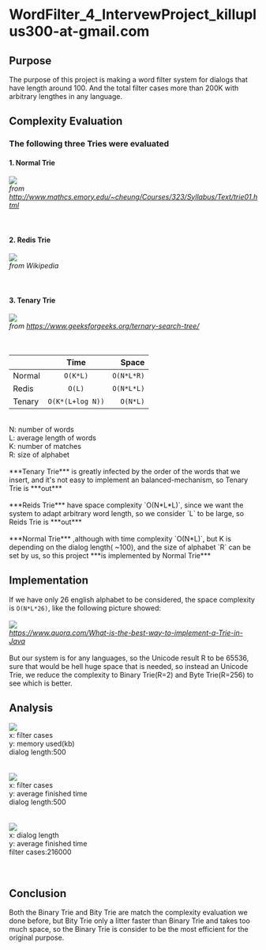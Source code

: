 # WordFilter_4_IntervewProject_killuplus300-at-gmail.com
## Purpose ##
The purpose of this project is making a word filter system for dialogs that have length around 100. And the total filter cases more than 200K with arbitrary lengthes in any language.  


## Complexity Evaluation ##
### The following three Tries were evaluated ###
#### 1. Normal Trie ####
![](https://i.imgur.com/BQ6VJ03.png) <br/>
*from http://www.mathcs.emory.edu/~cheung/Courses/323/Syllabus/Text/trie01.html*
<br/>
<br/>
<br/>
#### 2. Redis Trie ####
![](https://i.imgur.com/8LKCr0t.png) <br/>
*from Wikipedia*
<br/>
<br/>
<br/>
#### 3. Tenary Trie ####
![](https://i.imgur.com/Ky4ItGl.png) <br/>
*from https://www.geeksforgeeks.org/ternary-search-tree/*
<br/>
<br/>
<br/>

|               |Time             |Space       |
| ------------- |:---------------:|-----------:|
| Normal        | `O(K*L)`        | `O(N*L*R)` |
| Redis         | `O(L)`          | `O(N*L*L)` |
| Tenary        | `O(K*(L+log N))`| `O(N*L)`   |

<br/>
N: number of words<br/>
L: average length of words<br/>
K: number of matches<br/>
R: size of alphabet<br/>
<br/>
***Tenary Trie*** is greatly infected by the order of the words that we insert, and it's not easy to implement an balanced-mechanism, so Tenary Trie is ***out***<br/>
<br/>
***Reids Trie*** have space complexity `O(N*L*L)`, since we want the system to adapt arbitrary word length, so we consider `L` to be large, so Reids Trie is ***out***<br/>
<br/>
***Normal Trie*** ,although with time complexity `O(N*L)`, but K is depending on the dialog length( ~100), and the size of alphabet `R` can be set by us, so this project ***is implemented by Normal Trie***<br/>


## Implementation ##
If we have only 26 english alphabet to be considered, the space complexity is `O(N*L*26)`, like the following picture showed:<br/>
<br/>
![](https://i.imgur.com/HKZjU9d.png) <br/>
*https://www.quora.com/What-is-the-best-way-to-implement-a-Trie-in-Java*
<br/>
<br/>
But our system is for any languages, so the Unicode result R to be 65536, sure that would be hell huge space that is needed, so instead an Unicode Trie, we reduce the complexity to Binary Trie(R=2) and Byte Trie(R=256) to see which is better.<br/>


## Analysis ##

![](https://i.imgur.com/yR8B93O.png) <br/>
x: filter cases<br/>
y: memory used(kb)<br/>
dialog length:500<br/>
<br/>
<br/>
![](https://i.imgur.com/HcpftLz.png) <br/>
x: filter cases<br/>
y: average finished time<br/>
dialog length:500<br/>
<br/>
<br/>
![](https://i.imgur.com/5EofnaC.png) <br/>
x: dialog length<br/>
y: average finished time<br/>
filter cases:216000<br/>
<br/>
<br/>

## Conclusion ##
Both the Binary Trie and Bity Trie are match the complexity evaluation we done before, but Bity Trie only a litter faster than Binary Trie and takes too much space, so the Binary Trie is consider to be the most efficient for the original purpose.
<br/>
<br/>
<br/>
